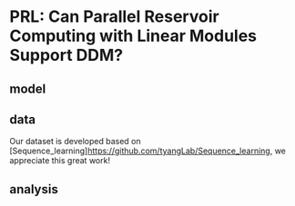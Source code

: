 # PRL: Can Parallel Reservoir Computing with Linear Modules Support DDM?


## model

## data

Our dataset is developed based on [Sequence_learning]https://github.com/tyangLab/Sequence_learning, we appreciate this great work! 




## analysis

